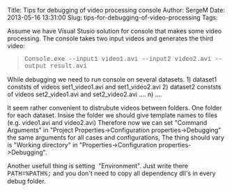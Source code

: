 Title: Tips for debugging of video processing console
Author: SergeM
Date: 2013-05-16 13:31:00
Slug: tips-for-debugging-of-video-processing
Tags: 

Assume we have Visual Stusio solution for console that makes some video processing.
The console takes two input videos and generates the third video:
<blockquote class="tr_bq"><span style="font-family: Courier New, Courier, monospace;">Console.exe --input1 video1.avi --input2 video2.avi --output result.avi</span></blockquote>While debugging we need to run console on several datasets.
1) dataset1 conststs of videos set1_video1.avi and set1_video2.avi
2) dataset2 conststs of videos set2_video1.avi and set2_video2.avi
....
n) ....

It seem rather convenient to distrubute videos between folders. One folder for each dataset. Insise the folder we should give template names to files (e.g. video1.avi and video2.avi)
Therefore now we can set "Command Arguments" in "Project Properties->Configuration properties->Debugging" the same arguments for all cases and configurations,
The thing should vary is "Working directory" in "Properties->Configuration properties->Debugging".


Another usefull thing is setting &nbsp;"Environment". Just write there
<span style="font-family: Courier New, Courier, monospace;">PATH=%PATH%;<path to dll></span>
and you don't need to copy all dependency dll's in every debug folder.&nbsp;
